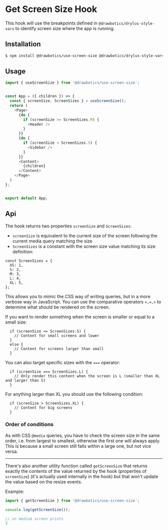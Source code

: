 # Get Screen Size Hook

This hook will use the breakpoints defined in `@drawbotics/drylus-style-vars` to identify screen size where the app is running.

## Installation

```bash
$ npm install @drawbotics/use-screen-size @drawbotics/drylus-style-vars
```

## Usage

```js
import { useScreenSize } from '@drawbotics/use-screen-size';


const App = ({ children }) => {
  const { screenSize, ScreenSizes } = useScreenSize();
  return (
    <Page>
      {do {
        if (screenSize >= ScreenSizes.M) {
          <Header />
        }
      }}
      {do {
        if (screenSize < ScreenSizes.S) {
          <Sidebar />
        }
      }}
      <Content>
        {children}
      </Content>
    </Page>
  )
};


export default App;
```

## Api

The hook returns two properties `screenSize` and `ScreenSizes`:
- `screenSize` is equivalent to the current size of the screen following the current media query matching the size
- `ScreenSizes` is a constant with the screen size value matching its size definition:
```
const ScreenSizes = {
  XS: 1,
  S: 2,
  M: 3,
  L: 4,
  XL: 5,
};
```

This allows you to mimic the CSS way of writing queries, but in a more verbose way in JavaScript. You can use the comparative operators `<,=,>` to determine what should be rendered on the screen.

If you want to render something when the screen is smaller or equal to a small size:
```
  if (screenSize <= ScreenSizes.S) {
    // Content for small screens and lower
  }
  else {
    // Content for screens larger than small
  }
```

You can also target specific sizes with the `===` operator:
```
  if (screenSize === ScreenSizes.L) {
    // Only render this content when the screen is L (smaller than XL and larger than S)
  }
```

For anything larger than XL you should use the following condition:
```
  if (screnSize > ScreenSizes.XL) {
    // Content for big screens
  }
```

### Order of conditions
As with CSS `@media` queries, you have to check the screen size in the same order, i.e. from largest to smallest, otherwise the first one will always apply. This is because a small screen still falls within a large one, but not vice versa.

---

There's also another utility function called `getScreenSize` that returns exactly the contents of the value returned by the hook (properties of `screenSize`) (it's actually used internally in the hook) but that won't update the value based on the resize events.

Example:

```js
import { getScreenSize } from '@drawbotics/use-screen-size';

console.log(getScreenSize());

// on medium screen prints
3
```